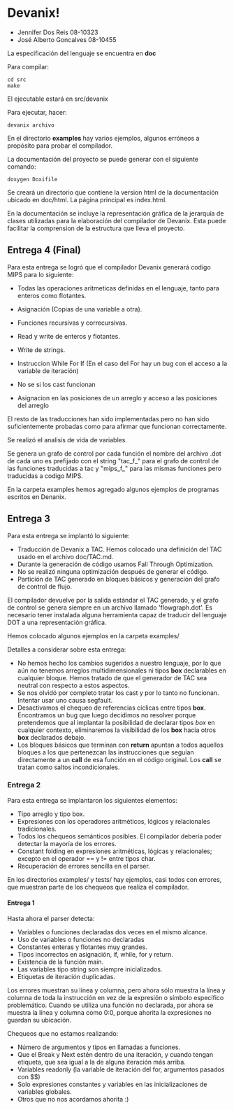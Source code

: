 # Devanix!

*   Jennifer Dos Reis 08-10323
*   José Alberto Goncalves 08-10455

La especificación del lenguaje se encuentra en **doc**

Para compilar:

    cd src
    make

El ejecutable estará en src/devanix

Para ejecutar, hacer:

    devanix archivo

En el directorio **examples** hay varios ejemplos, algunos erróneos a propósito
para probar el compilador.

La documentación del proyecto se puede generar con el siguiente comando:

    doxygen Doxifile

Se creará un directorio que contiene la version html de la documentación ubicado en doc/html. 
La página principal es index.html. 

En la documentación se incluye la representación gráfica 
de la jerarquía de clases utilizadas para la elaboración del compilador de Devanix. Esta 
puede facilitar la comprension de la estructura que lleva el proyecto.  

## Entrega 4 (Final)

Para esta entrega se logró que el compilador Devanix generará codigo MIPS para lo siguiente:

*    Todas las operaciones aritmeticas definidas en el lenguaje, tanto para enteros como flotantes.
*    Asignación (Copias de una variable a otra).
*    Funciones recursivas y correcursivas.
*    Read y write de enteros y flotantes.
*    Write de strings.
*    Instruccion While For If (En el caso del For hay un bug con el acceso a la variable de iteración)

*    No se si los cast funcionan 
*    Asignacion en las posiciones de un arreglo y acceso a las posiciones del arreglo

El resto de las traducciones han sido implementadas pero no han sido suficientemente probadas como
para afirmar que funcionan correctamente.

Se realizó el analisis de vida de variables. 

Se genera un grafo de control por cada función el nombre del archivo .dot de  cada uno es 
prefijado con el string 
"tac_f_" para el grafo de control de las funciones traducidas a tac y "mips_f_" para las mismas 
funciones pero traducidas a codigo MIPS.

En la carpeta examples hemos agregado algunos ejemplos de programas escritos en Denanix.  


## Entrega 3

Para esta entrega se implantó lo siguiente:

*   Traducción de Devanix a TAC. Hemos colocado una definición del TAC usado en
    el archivo doc/TAC.md. 
*   Durante la generación de código usamos Fall Through Optimization.
*   No se realizó ninguna optimización después de generar el código.
*   Partición de TAC generado en bloques básicos y generación del grafo de control
    de flujo.

El compilador devuelve por la salida estándar el TAC generado, y el grafo de control
se genera siempre en un archivo llamado 'flowgraph.dot'. Es necesario tener instalada
alguna herramienta capaz de traducir del lenguaje DOT a una representación gráfica.

Hemos colocado algunos ejemplos en la carpeta examples/

Detalles a considerar sobre esta entrega:

*   No hemos hecho los cambios sugeridos a nuestro lenguaje, por lo que aún no tenemos
    arreglos multidimensionales ni tipos **box** declarables en cualquier bloque.
    Hemos tratado de que el generador de TAC sea neutral con respecto a estos aspectos.
*   Se nos olvidó por completo tratar los cast y por lo tanto no funcionan. Intentar
    usar uno causa segfault.
*   Desactivamos el chequeo de referencias cíclicas entre tipos **box**. Encontramos
    un bug que luego decidimos no resolver porque pretendemos que al implantar
    la posibilidad de declarar tipos *box* en cualquier contexto, eliminaremos
    la visibilidad de los **box** hacia otros **box** declarados debajo.
*   Los bloques básicos que terminan con **return** apuntan a todos aquellos bloques
    a los que pertenezcan las instrucciones que seguían directamente a un **call** de
    esa función en el código original. Los **call** se tratan como saltos incondicionales.


### Entrega 2

Para esta entrega se implantaron los siguientes elementos:

*   Tipo arreglo y tipo box.
*   Expresiones con los operadores aritméticos, lógicos y relacionales tradicionales.
*   Todos los chequeos semánticos posibles. El compilador debería poder detectar la
    mayoría de los errores.
*   Constant folding en expresiones aritméticas, lógicas y relacionales; excepto en
    el operador == y != entre tipos char.
*   Recuperación de errores sencilla en el parser.

En los directorios examples/ y tests/ hay ejemplos, casi todos con errores, que
muestran parte de los chequeos que realiza el compilador.

#### Entrega 1

Hasta ahora el parser detecta:

*   Variables o funciones declaradas dos veces en el mismo alcance.
*   Uso de variables o funciones no declaradas
*   Constantes enteras y flotantes muy grandes.
*   Tipos incorrectos en asignación, if, while, for y return.
*   Existencia de la función main.
*   Las variables tipo string son siempre inicializados.
*   Etiquetas de iteración duplicadas.

Los errores muestran su línea y columna, pero ahora sólo muestra la línea y
columna de toda la instrucción en vez de la expresión o símbolo específico
problemático. Cuando se utiliza una función no declarada, por ahora se
muestra la línea y columna como 0:0, porque ahorita la expresiones no guardan
su ubicación.

Chequeos que no estamos realizando:

*    Número de argumentos y tipos en llamadas a funciones.
*    Que el Break y Next estén dentro de una iteración, y cuando tengan
     etiqueta, que sea igual a la de alguna iteración más arriba.
*    Variables readonly (la variable de iteración del for, argumentos pasados
     con $$)
*    Solo expresiones constantes y variables en las inicializaciones de variables
     globales.
*    Otros que no nos acordamos ahorita :)
